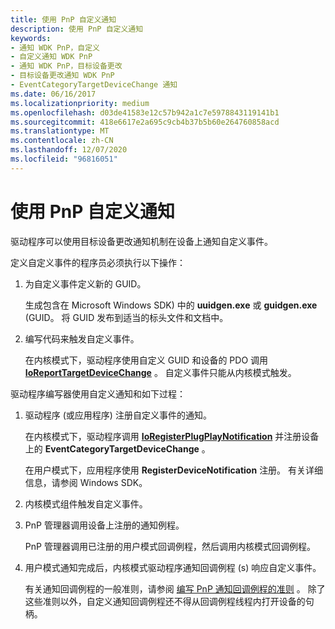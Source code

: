 ```yaml
---
title: 使用 PnP 自定义通知
description: 使用 PnP 自定义通知
keywords:
- 通知 WDK PnP，自定义
- 自定义通知 WDK PnP
- 通知 WDK PnP，目标设备更改
- 目标设备更改通知 WDK PnP
- EventCategoryTargetDeviceChange 通知
ms.date: 06/16/2017
ms.localizationpriority: medium
ms.openlocfilehash: d03de41583e12c57b942a1c7e5978843119141b1
ms.sourcegitcommit: 418e6617e2a695c9cb4b37b5b60e264760858acd
ms.translationtype: MT
ms.contentlocale: zh-CN
ms.lasthandoff: 12/07/2020
ms.locfileid: "96816051"
---
```

# <a name="using-pnp-custom-notification"></a>使用 PnP 自定义通知





驱动程序可以使用目标设备更改通知机制在设备上通知自定义事件。

定义自定义事件的程序员必须执行以下操作：

1.  为自定义事件定义新的 GUID。

    生成包含在 Microsoft Windows SDK) 中的 **uuidgen.exe** 或 **guidgen.exe** (GUID。 将 GUID 发布到适当的标头文件和文档中。

2.  编写代码来触发自定义事件。

    在内核模式下，驱动程序使用自定义 GUID 和设备的 PDO 调用 [**IoReportTargetDeviceChange**](/windows-hardware/drivers/ddi/wdm/nf-wdm-ioreporttargetdevicechange) 。 自定义事件只能从内核模式触发。

驱动程序编写器使用自定义通知和如下过程：

1.  驱动程序 (或应用程序) 注册自定义事件的通知。

    在内核模式下，驱动程序调用 [**IoRegisterPlugPlayNotification**](/windows-hardware/drivers/ddi/wdm/nf-wdm-ioregisterplugplaynotification) 并注册设备上的 **EventCategoryTargetDeviceChange** 。

    在用户模式下，应用程序使用 **RegisterDeviceNotification** 注册。 有关详细信息，请参阅 Windows SDK。

2.  内核模式组件触发自定义事件。

3.  PnP 管理器调用设备上注册的通知例程。

    PnP 管理器调用已注册的用户模式回调例程，然后调用内核模式回调例程。

4.  用户模式通知完成后，内核模式驱动程序通知回调例程 (s) 响应自定义事件。

    有关通知回调例程的一般准则，请参阅 [编写 PnP 通知回调例程的准则](guidelines-for-writing-pnp-notification-callback-routines.md) 。 除了这些准则以外，自定义通知回调例程还不得从回调例程线程内打开设备的句柄。

 


